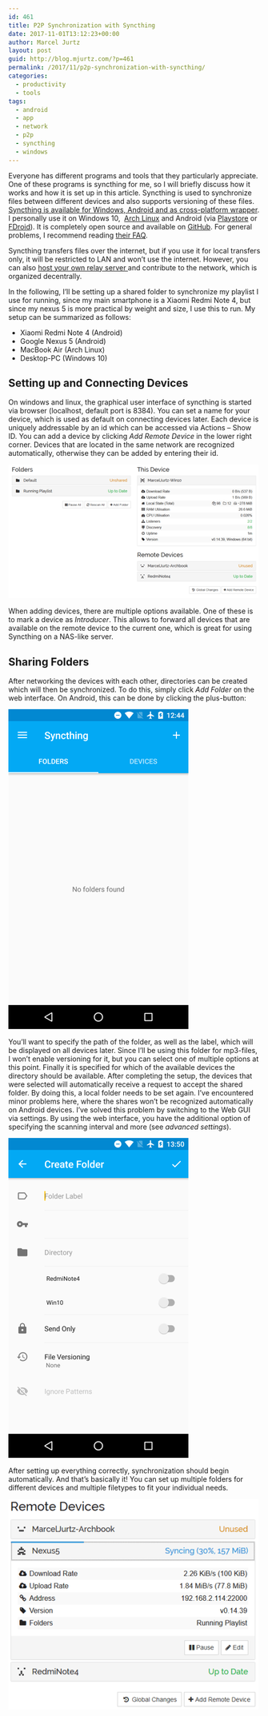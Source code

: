 ```yaml
---
id: 461
title: P2P Synchronization with Syncthing
date: 2017-11-01T13:12:23+00:00
author: Marcel Jurtz
layout: post
guid: http://blog.mjurtz.com/?p=461
permalink: /2017/11/p2p-synchronization-with-syncthing/
categories:
  - productivity
  - tools
tags:
  - android
  - app
  - network
  - p2p
  - syncthing
  - windows
---
```

Everyone has different programs and tools that they particularly appreciate. One of these programs is syncthing for me, so I will briefly discuss how it works and how it is set up in this article. Syncthing is used to synchronize files between different devices and also supports versioning of these files. [Syncthing is available for Windows, Android and as cross-platform wrapper](https://syncthing.net/). I personally use it on Windows 10,  [Arch Linux](https://wiki.archlinux.org/index.php/Syncthing) and Android (via [Playstore](https://play.google.com/store/apps/details?id=com.nutomic.syncthingandroid) or [FDroid](https://f-droid.org/en/packages/com.nutomic.syncthingandroid/)). It is completely open source and available on [GitHub](https://github.com/syncthing). For general problems, I recommend reading [their FAQ](https://docs.syncthing.net/users/faq.html).

Syncthing transfers files over the internet, but if you use it for local transfers only, it will be restricted to LAN and won&#8217;t use the internet. However, you can also [host your own relay server ](https://docs.syncthing.net/users/strelaysrv.html)and contribute to the network, which is organized decentrally.

In the following, I&#8217;ll be setting up a shared folder to synchronize my playlist I use for running, since my main smartphone is a Xiaomi Redmi Note 4, but since my nexus 5 is more practical by weight and size, I use this to run. My setup can be summarized as follows:

  * Xiaomi Redmi Note 4 (Android)
  * Google Nexus 5 (Android)
  * MacBook Air (Arch Linux)
  * Desktop-PC (Windows 10)

## Setting up and Connecting Devices

On windows and linux, the graphical user interface of syncthing is started via browser (localhost, default port is 8384). You can set a name for your device, which is used as default on connecting devices later. Each device is uniquely addressable by an id which can be accessed via Actions &#8211; Show ID. You can add a device by clicking _Add Remote Device_ in the lower right corner. Devices that are located in the same network are recognized automatically, otherwise they can be added by entering their id.

![Syncthing PC GUI](/assets/2017/syncthing-gui.png)

When adding devices, there are multiple options available. One of these is to mark a device as _Introducer_. This allows to forward all devices that are available on the remote device to the current one, which is great for using Syncthing on a NAS-like server.

## Sharing Folders

After networking the devices with each other, directories can be created which will then be synchronized. To do this, simply click _Add Folder_ on the web interface. On Android, this can be done by clicking the plus-button:

![Syncthing Android GUI](/assets/2017/syncthing-android.png)

You&#8217;ll want to specify the path of the folder, as well as the label, which will be displayed on all devices later. Since I&#8217;ll be using this folder for mp3-files, I won&#8217;t enable versioning for it, but you can select one of multiple options at this point. Finally it is specified for which of the available devices the directory should be available. After completing the setup, the devices that were selected will automatically receive a request to accept the shared folder. By doing this, a local folder needs to be set again. I&#8217;ve encountered minor problems here, where the shares won&#8217;t be recognized automatically on Android devices. I&#8217;ve solved this problem by switching to the Web GUI via settings. By using the web interface, you have the additional option of specifying the scanning interval and more (see _advanced settings_).

![Syncthing Android Settings](/assets/2017/syncthing-android-settings.png)

After setting up everything correctly, synchronization should begin automatically. And that&#8217;s basically it! You can set up multiple folders for different devices and multiple filetypes to fit your individual needs.

![Syncthing Synchronization](/assets/2017/syncthing-synchronization.png)